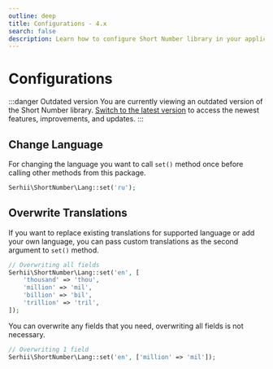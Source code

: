 ```yaml
---
outline: deep
title: Configurations - 4.x
search: false
description: Learn how to configure Short Number library in your application
---
```


# Configurations
:::danger Outdated version
You are currently viewing an outdated version of the Short Number library. [Switch to the latest version](/) to access the newest features, improvements, and updates.
:::

## Change Language
For changing the language you want to call `set()` method once before calling other methods from this package.

```php
Serhii\ShortNumber\Lang::set('ru');
```

## Overwrite Translations
If you want to replace existing translations for supported language or add your own language, you can pass custom translations as the second argument to `set()` method.

```php
// Overwriting all fields
Serhii\ShortNumber\Lang::set('en', [
    'thousand' => 'thou',
    'million' => 'mil',
    'billion' => 'bil',
    'trillion' => 'tril',
]);
```
You can overwrite any fields that you need, overwriting all fields is not necessary.

```php
// Overwriting 1 field
Serhii\ShortNumber\Lang::set('en', ['million' => 'mil']);
```